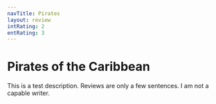```yaml
---
navTitle: Pirates
layout: review
intRating: 2
entRating: 3
---
```


# Pirates of the Caribbean

This is a test description. Reviews are only a few sentences. I am not a capable writer.
